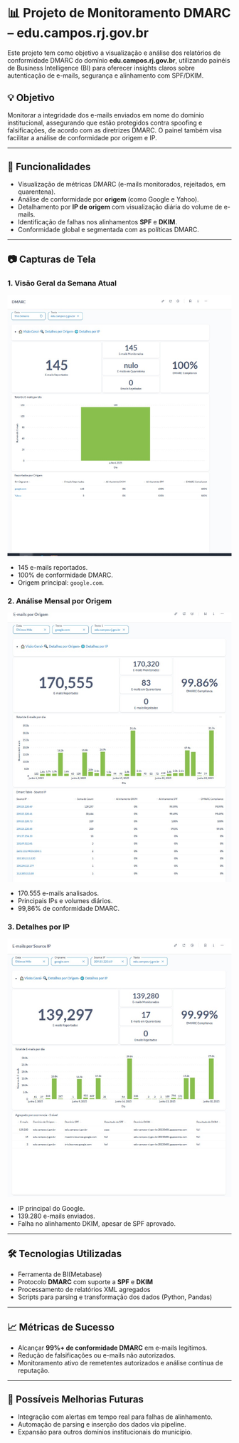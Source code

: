 
# 📊 Projeto de Monitoramento DMARC – edu.campos.rj.gov.br

Este projeto tem como objetivo a visualização e análise dos relatórios de conformidade DMARC do domínio **edu.campos.rj.gov.br**, utilizando painéis de Business Intelligence (BI) para oferecer insights claros sobre autenticação de e-mails, segurança e alinhamento com SPF/DKIM.

## 💡 Objetivo

Monitorar a integridade dos e-mails enviados em nome do domínio institucional, assegurando que estão protegidos contra spoofing e falsificações, de acordo com as diretrizes DMARC. O painel também visa facilitar a análise de conformidade por origem e IP.

---

## 📌 Funcionalidades

* Visualização de métricas DMARC (e-mails monitorados, rejeitados, em quarentena).
* Análise de conformidade por **origem** (como Google e Yahoo).
* Detalhamento por **IP de origem** com visualização diária do volume de e-mails.
* Identificação de falhas nos alinhamentos **SPF** e **DKIM**.
* Conformidade global e segmentada com as políticas DMARC.

---

## 📷 Capturas de Tela

### 1. Visão Geral da Semana Atual

![Visão Geral da Semana](./img1.jpg)

* 145 e-mails reportados.
* 100% de conformidade DMARC.
* Origem principal: `google.com`.

### 2. Análise Mensal por Origem

![Mensal por Origem](./img2.jpg)

* 170.555 e-mails analisados.
* Principais IPs e volumes diários.
* 99,86% de conformidade DMARC.

### 3. Detalhes por IP 

![Detalhes por IP](./img3.jpg)

* IP principal do Google.
* 139.280 e-mails enviados.
* Falha no alinhamento DKIM, apesar de SPF aprovado.

---

## 🛠️ Tecnologias Utilizadas

* Ferramenta de BI(Metabase)
* Protocolo **DMARC** com suporte a **SPF** e **DKIM**
* Processamento de relatórios XML agregados 
* Scripts para parsing e transformação dos dados (Python, Pandas)

---

## 📈 Métricas de Sucesso

* Alcançar **99%+ de conformidade DMARC** em e-mails legítimos.
* Redução de falsificações ou e-mails não autorizados.
* Monitoramento ativo de remetentes autorizados e análise contínua de reputação.

---

## 🧩 Possíveis Melhorias Futuras

* Integração com alertas em tempo real para falhas de alinhamento.
* Automação de parsing e inserção dos dados via pipeline.
* Expansão para outros domínios institucionais do município.


